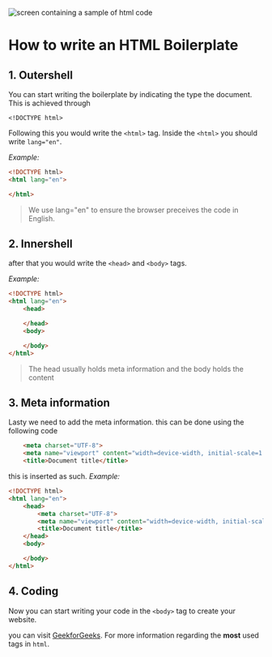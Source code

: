 ![screen containing a sample of html code](https://images.unsplash.com/photo-1542831371-29b0f74f9713?q=80&w=1170&auto=format&fit=crop&ixlib=rb-4.1.0&ixid=M3wxMjA3fDB8MHxwaG90by1wYWdlfHx8fGVufDB8fHx8fA%3D%3D)
# How to write an HTML Boilerplate

## 1. Outershell
You can start writing the boilerplate by indicating the type the document.
This is achieved through 

`<!DOCTYPE html>`

Following this you would write the `<html>` tag.
Inside the `<html>` you should write `lang="en"`.

*Example:*
```html
<!DOCTYPE html>
<html lang="en">

</html>
```
>We use lang="en" to ensure the browser preceives the code in English.

## 2. Innershell

after that you would write the `<head>` and `<body>` tags.

*Example:*
```html
<!DOCTYPE html>
<html lang="en">
    <head>

    </head>
    <body>

    </body>
</html>
```
> The head usually holds meta information and the body holds the content 

## 3. Meta information

Lasty we need to add the meta information. this can be done using the following code
```html
    <meta charset="UTF-8">
    <meta name="viewport" content="width=device-width, initial-scale=1.0">
    <title>Document title</title>
```
this is inserted as such.
*Example:*
```html
<!DOCTYPE html>
<html lang="en">
    <head>
        <meta charset="UTF-8">
        <meta name="viewport" content="width=device-width, initial-scale=1.0">
        <title>Document title</title>
    </head>
    <body>

    </body>
</html>
```

## 4. Coding
Now you can start writing your code in the `<body>` tag to create your website.

you can visit [GeekforGeeks](https://www.geeksforgeeks.org/html/most-commonly-used-tags-in-html/). For more information regarding the **most** used tags in `html`. 